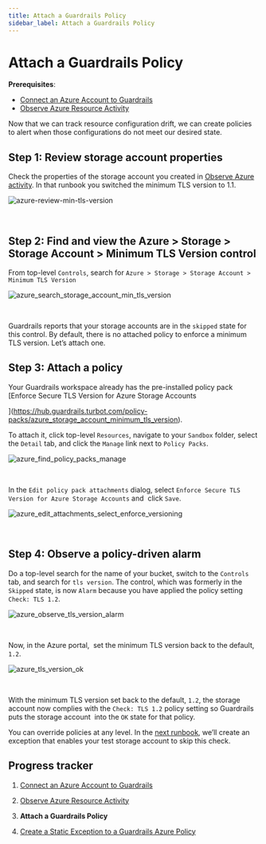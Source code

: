 ```yaml
---
title: Attach a Guardrails Policy
sidebar_label: Attach a Guardrails Policy
---
```



# Attach a Guardrails Policy

**Prerequisites**: 

- [Connect an Azure Account to Guardrails](/guardrails/docs/runbooks/getting-started-azure/connect-a-subscription/)
- [Observe Azure Resource Activity](/guardrails/docs/runbooks/getting-started-azure/observe-azure-activity/)


Now that we can track resource configuration drift, we can create policies to alert when those configurations do not meet our desired state. 

## Step 1: Review storage account properties

Check the properties of the storage account you created in [Observe Azure activity](/guardrails/docs/runbooks/getting-started-azure/observe-azure-activity). In that runbook you switched the minimum TLS version to 1.1.
<p><img alt="azure-review-min-tls-version" src="/images/docs/guardrails/runbooks/getting-started-azure/attach-a-policy/azure-review-min-tls-version.png"/></p><br/>

## Step 2: Find and view the Azure > Storage > Storage Account > Minimum TLS Version control

From top-level `Controls`, search for `Azure > Storage > Storage Account > Minimum TLS Version`
<p><img alt="azure_search_storage_account_min_tls_version" src="/images/docs/guardrails/runbooks/getting-started-azure/attach-a-policy/azure-search-storage-account-min-tls-version.png"/></p><br/>

Guardrails reports that your storage accounts are in the `skipped` state for this control. By default, there is no attached policy to enforce a minimum TLS version. Let’s attach one. 

## Step 3: Attach a policy

Your Guardrails workspace already has the pre-installed policy pack [Enforce Secure TLS Version for Azure Storage Accounts

](https://hub.guardrails.turbot.com/policy-packs/azure_storage_account_minimum_tls_version).

To attach it, click top-level `Resources`, navigate to your `Sandbox` folder, select the `Detail` tab, and click the `Manage` link next to `Policy Packs`.  
<p><img alt="azure_find_policy_packs_manage" src="/images/docs/guardrails/runbooks/getting-started-azure/attach-a-policy/azure-find-policy-packs-manage.png"/></p><br/>

In the `Edit policy pack attachments` dialog, select `Enforce Secure TLS Version for Azure Storage Accounts` and  click `Save`.
<p><img alt="azure_edit_attachments_select_enforce_versioning" src="/images/docs/guardrails/runbooks/getting-started-azure/attach-a-policy/azure-edit-attachments-select-enforce-versioning.png"/></p><br/>  
  


## Step 4: Observe a policy-driven alarm

Do a top-level search for the name of your bucket, switch to the `Controls` tab, and search for `tls version`. The control, which was formerly in the `Skipped` state, is now `Alarm` because you have applied the policy setting `Check: TLS 1.2`.
<p><img alt="azure_observe_tls_version_alarm" src="/images/docs/guardrails/runbooks/getting-started-azure/attach-a-policy/azure-observe-tls-version-alarm.png"/></p><br/>  


Now, in the Azure portal,  set the minimum TLS version back to the default, `1.2`.
<p><img alt="azure_tls_version_ok" src="/images/docs/guardrails/runbooks/getting-started-azure/attach-a-policy/azure-tls-version-ok.png"/></p><br/>  
  


With the minimum TLS version set back to the default, `1.2`, the storage account now complies with the `Check: TLS 1.2` policy setting so Guardrails puts the storage account  into the `OK` state for that policy.  
  
You can override policies at any level. In the [next runbook](/guardrails/docs/runbooks/getting-started-azure/create-static-exception), we’ll create an exception that enables your test storage account to skip this check. 


## Progress tracker

1. [Connect an Azure Account to Guardrails](/guardrails/docs/runbooks/getting-started-azure/connect-a-subscription/)

2. [Observe Azure Resource Activity](/guardrails/docs/runbooks/getting-started-azure/observe-azure-activity/)

3. **Attach a Guardrails Policy**

4. [Create a Static Exception to a Guardrails Azure Policy](/guardrails/docs/runbooks/getting-started-azure/create-static-exception/)
